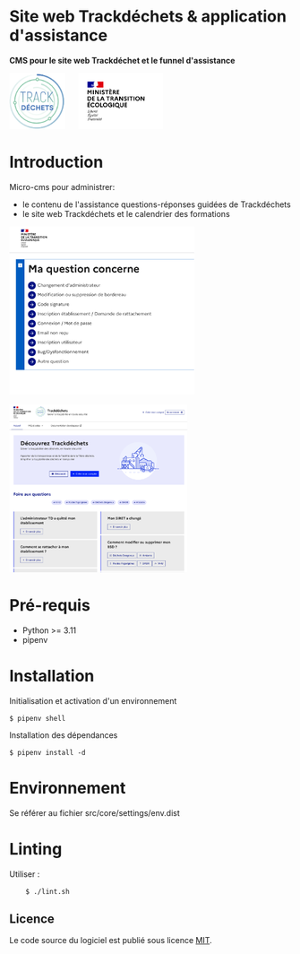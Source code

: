 # Site web Trackdéchets & application d'assistance

**CMS pour le site web Trackdéchet et le funnel d'assistance**

<img height="100px" style="margin-right: 20px" src="./src/static/img/trackdechets.png" alt="Logo Trackdéchets"></img>
<img height="100px" src="./src/static/img/marianne_mte.svg" alt="Logo MTES MCT"></img>

# Introduction

Micro-cms pour administrer:

- le contenu de l'assistance questions-réponses guidées de Trackdéchets
- le site web Trackdéchets et le calendrier des formations


<img height="300px"  src="./readme_medias/assistance.png" alt="Assistance Trackdéchets"></img>

<img height="300px" src="./readme_medias/website.png" alt="Site web Trackdéchets"></img>

# Pré-requis

- Python >= 3.11
- pipenv

# Installation

Initialisation et activation d'un environnement

```
$ pipenv shell
```

Installation des dépendances

```
$ pipenv install -d
```

# Environnement

Se référer au fichier src/core/settings/env.dist

# Linting

Utiliser :

```
    $ ./lint.sh
```

## Licence

Le code source du logiciel est publié sous licence [MIT](https://fr.wikipedia.org/wiki/Licence_MIT).
